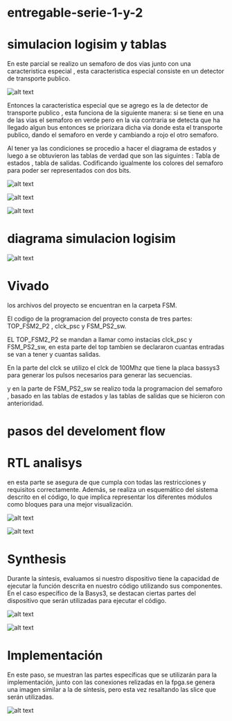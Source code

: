 # entregable-serie-1-y-2
# simulacion logisim y tablas
En este parcial se realizo un semaforo de dos vias junto con una caracteristica especial , esta caracteristica especial consiste en un detector de transporte publico.

![alt text](image.png) 

Entonces la caracteristica especial que se agrego es la de detector de transporte publico , esta funciona de la siguiente manera: si se tiene en una de las vias el semaforo en verde pero en la via contraria se detecta que ha llegado algun bus entonces se priorizara dicha via donde esta el transporte publico, dando el semaforo en verde y cambiando a rojo el otro semaforo.

Al tener ya las condiciones se procedio a hacer el diagrama de estados y luego a se obtuvieron las tablas de verdad que son las siguintes : Tabla de estados , tabla de salidas. Codificando igualmente los colores del semaforo para poder ser representados con dos bits.

![alt text](image-2.png)

![alt text](image-3.png)

![alt text](image-4.png)

# diagrama simulacion logisim

![alt text](image-5.png)

# Vivado

los archivos del proyecto se encuentran en la carpeta FSM.

El codigo de la programacion del proyecto consta de tres partes: TOP_FSM2_P2 , clck_psc y FSM_PS2_sw.

EL TOP_FSM2_P2 se mandan a llamar como instacias clck_psc y FSM_PS2_sw, en esta parte del top tambien se declararon cuantas entradas se van a tener y cuantas salidas.

En la parte del clck se utilizo el clck de 100Mhz que tiene la placa bassys3 para generar los pulsos necesarios para generar las secuencias. 

y en la parte de  FSM_PS2_sw se realizo toda la programacion del semaforo , basado en las tablas de estados y las tablas de salidas que se hicieron con anterioridad.

# pasos del develoment flow

# RTL analisys 

en esta parte se asegura de que cumpla con todas las restricciones y requisitos correctamente. Además, se realiza un esquemático del sistema descrito en el código, lo que implica representar los diferentes módulos como bloques para una mejor visualización. 

![alt text](image-6.png)

![alt text](image-7.png)

# Synthesis

Durante la síntesis, evaluamos si nuestro dispositivo tiene la capacidad de ejecutar la función descrita en nuestro código utilizando sus componentes. En el caso específico de la Basys3, se destacan ciertas partes del dispositivo que serán utilizadas para ejecutar el código.


![alt text](image-9.png)

![alt text](image-10.png)

# Implementación

En este paso, se muestran las partes específicas que se utilizarán para la implementación, junto con las conexiones relizadas en la fpga.se genera una imagen similar a la de síntesis, pero esta vez resaltando las slice que serán utilizadas.

![alt text](image-11.png)








